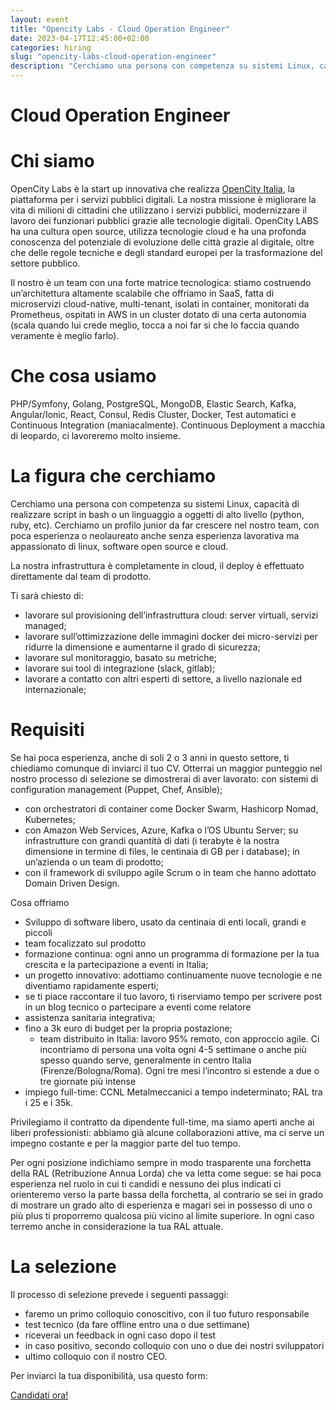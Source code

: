 ```yaml
---
layout: event
title: "Opencity Labs - Cloud Operation Engineer"
date: 2023-04-17T12:45:00+02:00
categories: hiring
slug: "opencity-labs-cloud-operation-engineer"
description: "Cerchiamo una persona con competenza su sistemi Linux, capacità di realizzare script in bash o un linguaggio a oggetti di alto livello (python, ruby, etc). Cerchiamo un profilo junior da far crescere nel nostro team, con poca esperienza o neolaureato anche senza esperienza lavorativa ma appassionato di linux, software open source e cloud."
---
```


# Cloud Operation Engineer

# Chi siamo

OpenCity Labs è la start up innovativa che realizza [OpenCity Italia](https://opencityitalia.it/), la piattaforma per i servizi pubblici digitali. La nostra missione è migliorare la vita di milioni di cittadini che utilizzano i servizi pubblici, modernizzare il lavoro dei funzionari pubblici grazie alle tecnologie digitali. OpenCity LABS ha una cultura open source, utilizza tecnologie cloud e ha una profonda conoscenza del potenziale di evoluzione delle città grazie al digitale, oltre che delle regole tecniche e degli standard europei per la trasformazione del settore pubblico.

Il nostro è un team con una forte matrice tecnologica: stiamo costruendo un’architettura altamente scalabile che offriamo in SaaS, fatta di microservizi cloud-native, multi-tenant, isolati in container, monitorati da Prometheus, ospitati in AWS in un cluster dotato di una certa autonomia (scala quando lui crede meglio, tocca a noi far si che lo faccia quando veramente è meglio farlo).

# Che cosa usiamo

PHP/Symfony, Golang, PostgreSQL, MongoDB, Elastic Search, Kafka, Angular/Ionic, React, Consul, Redis Cluster, Docker, Test automatici e Continuous Integration (maniacalmente). Continuous Deployment a macchia di leopardo, ci lavoreremo molto insieme.

# La figura che cerchiamo

Cerchiamo una persona con competenza su sistemi Linux, capacità di realizzare script in bash o un linguaggio a oggetti di alto livello (python, ruby, etc). Cerchiamo un profilo junior da far crescere nel nostro team, con poca esperienza o neolaureato anche senza esperienza lavorativa ma appassionato di linux, software open source e cloud.

La nostra infrastruttura è completamente in cloud, il deploy è effettuato direttamente dal team di prodotto.

Ti sarà chiesto di:

- lavorare sul provisioning dell’infrastruttura cloud: server virtuali, servizi managed;
- lavorare sull’ottimizzazione delle immagini docker dei micro-servizi per ridurre la dimensione e aumentarne il grado di sicurezza;
- lavorare sul monitoraggio, basato su metriche;
- lavorare sui tool di integrazione (slack, gitlab);
- lavorare a contatto con altri esperti di settore, a livello nazionale ed internazionale;

# Requisiti

Se hai poca esperienza, anche di soli 2 o 3 anni in questo settore, ti chiediamo comunque di inviarci il tuo CV. Otterrai un maggior punteggio nel nostro processo di selezione se dimostrerai di aver lavorato:
con sistemi di configuration management (Puppet, Chef, Ansible);

- con orchestratori di container come Docker Swarm, Hashicorp Nomad, Kubernetes;
- con Amazon Web Services, Azure, Kafka o l’OS Ubuntu Server;
  su infrastrutture con grandi quantità di dati (i terabyte è la nostra dimensione in termine di files, le centinaia di GB per i database);
  in un’azienda o un team di prodotto;
- con il framework di sviluppo agile Scrum o in team che hanno adottato Domain Driven Design.

Cosa offriamo

- Sviluppo di software libero, usato da centinaia di enti locali, grandi e piccoli
- team focalizzato sul prodotto
- formazione continua: ogni anno un programma di formazione per la tua crescita e la partecipazione a eventi in Italia;
- un progetto innovativo: adottiamo continuamente nuove tecnologie e ne diventiamo rapidamente esperti;
- se ti piace raccontare il tuo lavoro, ti riserviamo tempo per scrivere post in un blog tecnico o partecipare a eventi come relatore
- assistenza sanitaria integrativa;
- fino a 3k euro di budget per la propria postazione;
  - team distribuito in Italia: lavoro 95% remoto, con approccio agile. Ci incontriamo di persona una volta ogni 4-5 settimane o anche più spesso quando serve, generalmente in centro Italia (Firenze/Bologna/Roma). Ogni tre mesi l’incontro si estende a due o tre giornate più intense
- impiego full-time: CCNL Metalmeccanici a tempo indeterminato; RAL tra i 25 e i 35k.

Privilegiamo il contratto da dipendente full-time, ma siamo aperti anche ai liberi professionisti: abbiamo già alcune collaborazioni attive, ma ci serve un impegno costante e per la maggior parte del tuo tempo.

Per ogni posizione indichiamo sempre in modo trasparente una forchetta della RAL (Retribuzione Annua Lorda) che va letta come segue: se hai poca esperienza nel ruolo in cui ti candidi e nessuno dei plus indicati ci orienteremo verso la parte bassa della forchetta, al contrario se sei in grado di mostrare un grado alto di esperienza e magari sei in possesso di uno o più plus ti proporremo qualcosa più vicino al limite superiore. In ogni caso terremo anche in considerazione la tua RAL attuale.

# La selezione

Il processo di selezione prevede i seguenti passaggi:

- faremo un primo colloquio conoscitivo, con il tuo futuro responsabile
- test tecnico (da fare offline entro una o due settimane)
- riceverai un feedback in ogni caso dopo il test
- in caso positivo, secondo colloquio con uno o due dei nostri sviluppatori
- ultimo colloquio con il nostro CEO.

Per inviarci la tua disponibilità, usa questo form:

<a class="btn btn-primary text-white btn-lg mt-3" target="_blank" href="https://opencityitalia.it/lavora-con-noi/">Candidati ora!</a>
